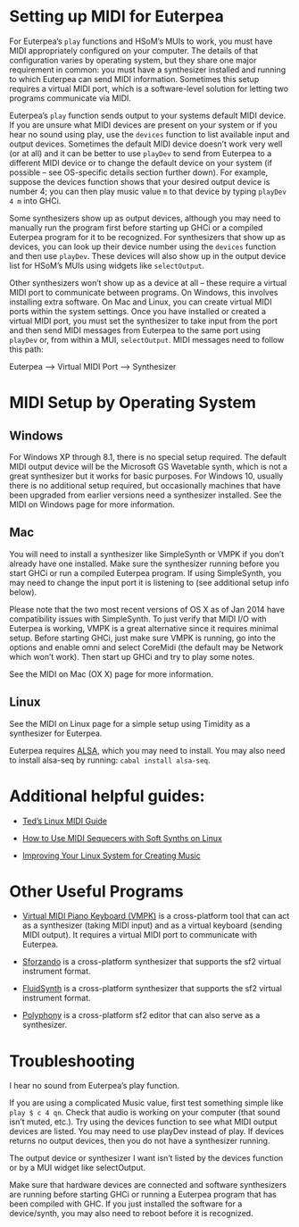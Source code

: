# Setting up MIDI for Euterpea

For Euterpea’s ``play`` functions and HSoM’s MUIs to work, you must have MIDI appropriately configured on your computer. 
The details of that configuration varies by operating system, but they share one major requirement in common: 
you must have a synthesizer installed and running to which Euterpea can send MIDI information. Sometimes this setup requires 
a virtual MIDI port, which is a software-level solution for letting two programs communicate via MIDI.

Euterpea’s ``play`` function sends output to your systems default MIDI device. If you are unsure what MIDI devices are 
present on your system or if you hear no sound using play, use the ``devices`` function to list available input and output devices. 
Sometimes the default MIDI device doesn’t work very well (or at all) and it can be better to use ``playDev`` to send from Euterpea 
to a different MIDI device or to change the default device on your system (if possible – see OS-specific details section further down). 
For example, suppose the devices function shows that your desired output device is number 4; you can then play music value ``m`` to 
that device by typing ``playDev 4 m`` into GHCi.

Some synthesizers show up as output devices, although you may need to manually run the program first before starting up GHCi or a 
compiled Euterpea program for it to be recognized.  For synthesizers that show up as devices, you can look up their device number using 
the ``devices`` function and then use ``playDev``. These devices will also show up in the output device list for HSoM’s MUIs using widgets like ``selectOutput``.

Other synthesizers won’t show up as a device at all – these require a virtual MIDI port to communicate between programs. On Windows, 
this involves installing extra software. On Mac and Linux, you can create virtual MIDI ports within the system settings. Once you have installed or 
created a virtual MIDI port, you must set the synthesizer to take input from the port and then send MIDI messages from Euterpea to the same port 
using ``playDev`` or, from within a MUI, ``selectOutput``. MIDI messages need to follow this path:

Euterpea --> Virtual MIDI Port --> Synthesizer


# MIDI Setup by Operating System

## Windows

For Windows XP through 8.1, there is no special setup required. The default MIDI output device will be the Microsoft GS Wavetable synth, which is not a great synthesizer but it works for basic purposes.
For Windows 10, usually there is no additional setup required, but occasionally machines that have been upgraded from earlier versions need a synthesizer installed.
See the MIDI on Windows page for more information.

## Mac

You will need to install a synthesizer like SimpleSynth or VMPK if you don’t already have one installed. Make sure the synthesizer 
running before you start GHCi or run a compiled Euterpea program. If using SimpleSynth, you may need to change the input port it is 
listening to (see additional setup info below).

Please note that the two most recent versions of OS X as of Jan 2014 have compatibility issues with SimpleSynth. To just verify that 
MIDI I/O with Euterpea is working, VMPK is a great alternative since it requires minimal setup. Before starting GHCi, just make sure 
VMPK is running, go into the options and enable omni and select CoreMidi (the default may be Network which won’t work). Then start up 
GHCi and try to play some notes.

See the MIDI on Mac (OX X) page for more information.


## Linux

See the MIDI on Linux page for a simple setup using Timidity as a synthesizer for Euterpea.

Euterpea requires [ALSA](http://www.alsa-project.org/main/index.php/Main_Page), which you may need to install.
You may also need to install alsa-seq by running: ``cabal install alsa-seq``.

# Additional helpful guides:

- [Ted’s Linux MIDI Guide](http://tedfelix.com/linux/linux-midi.html)

- [How to Use MIDI Sequecers with Soft Synths on Linux](http://tldp.org/HOWTO/MIDI-HOWTO-10.html)
  
- [Improving Your Linux System for Creating Music](http://www.rosegardenmusic.com/tutorials/qsynth-rosegarden/)

# Other Useful Programs

- [Virtual MIDI Piano Keyboard (VMPK)](http://vmpk.sourceforge.net/) is a cross-platform tool that can act as a synthesizer (taking MIDI input) and as a virtual keyboard (sending MIDI output). It requires a virtual MIDI port to communicate with Euterpea.

- [Sforzando](https://www.plogue.com/products/sforzando/) is a cross-platform synthesizer that supports the sf2 virtual instrument format.

- [FluidSynth](http://www.fluidsynth.org/) is a cross-platform synthesizer that supports the sf2 virtual instrument format.

- [Polyphony](http://polyphone-soundfonts.com/en/) is a cross-platform sf2 editor that can also serve as a synthesizer.

# Troubleshooting

I hear no sound from Euterpea’s play function.

If you are using a complicated Music value, first test something simple like ``play $ c 4 qn``. Check that audio is working on your computer (that sound isn’t muted, etc.). 
Try using the devices function to see what MIDI output devices are listed. You may need to use playDev instead of play. If devices returns no output devices, then you do not have a synthesizer running.

The output device or synthesizer I want isn’t listed by the devices function or by a MUI widget like selectOutput.

Make sure that hardware devices are connected and software synthesizers are running before starting GHCi or running a Euterpea program that has been compiled with GHC.
If you just installed the software for a device/synth, you may also need to reboot before it is recognized.

